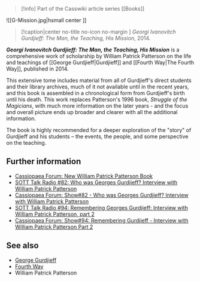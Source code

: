 > [!info] Part of the Casswiki article series [[Books]]

![[G-Mission.jpg|hsmall center ]] 
> [!caption|center no-title no-icon no-margin ]
> _Georgi Ivanovitch Gurdjieff: The Man, the Teaching, His Mission_, 2014.

_**Georgi Ivanovitch Gurdjieff: The Man, the Teaching, His Mission**_ is a comprehensive work of scholarship by William Patrick Patterson on the life and teachings of [[George Gurdjieff|Gurdjieff]] and [[Fourth Way|The Fourth Way]], published in 2014.

This extensive tome includes material from all of Gurdjieff's direct students and their library archives, much of it not available until in the recent years, and this book is assembled in a chronological form from Gurdjieff's birth until his death. This work replaces Patterson's 1996 book, _Struggle of the Magicians_, with much more information on the later years - and the focus and overall picture ends up broader and clearer with all the additional information.

The book is highly recommended for a deeper exploration of the "story" of Gurdjieff and his students – the events, the people, and some perspective on the teaching.

Further information
-------------------

*   [Cassiopaea Forum: New William Patrick Patterson Book](https://cassiopaea.org/forum/index.php/topic,33864.0.html)
*   [SOTT Talk Radio #82: Who was Georges Gurdjieff? Interview with William Patrick Patterson](http://www.sott.net/article/293019-SOTT-Talk-Radio-show-82-Who-was-Georges-Gurdjieff-Interview-with-William-Patrick-Patterson)
*   [Cassiopaea Forum: Show#82 - Who was Georges Gurdjieff? Interview with William Patrick Patterson](https://cassiopaea.org/forum/index.php/topic,35949.0.html)
*   [SOTT Talk Radio #94: Remembering Georges Gurdjieff: Interview with William Patrick Patterson, part 2](http://www.sott.net/article/293109-SOTT-Talk-Radio-94-Remembering-Georges-Gurdjieff-Interview-with-William-Patrick-Patterson-part-2)
*   [Cassiopaea Forum: Show#94: Remembering Gurdjieff - Interview with William Patrick Patterson Part 2](https://cassiopaea.org/forum/index.php/topic,36612.0.html)

See also
--------

*   [George Gurdjieff](http://thecasswiki.net/index.php?title=George_Gurdjieff "George Gurdjieff")
*   [Fourth Way](http://thecasswiki.net/index.php?title=Fourth_Way "Fourth Way")
*   William Patrick Patterson